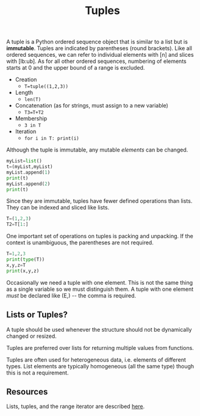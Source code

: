 ﻿---
title: Tuples
toc: true
type: docs
draft: false
weight: 33

menu:
    python_introduction:
        parent: Compound Types
        weight: 33
---

A tuple is a Python ordered sequence object that is similar to a list but is __immutable__.  Tuples are indicated by parentheses (round brackets). Like all ordered sequences, we can refer to individual elements with [n] and slices with [lb:ub].  As for all other ordered sequences, numbering of elements starts at 0 and the upper bound of a range is excluded.

* Creation
  * `T=tuple((1,2,3))`
* Length
  * `len(T)`
* Concatenation (as for strings, must assign to a new variable)
  * `T3=T+T2`
* Membership
  * `3 in T`
* Iteration
  * `for i in T: print(i)`

Although the tuple is immutable, any mutable _elements_ can be changed.

```python
myList=list()
t=(myList,myList)
myList.append(1)
print(t)
myList.append(2)
print(t)
```

Since they are immutable, tuples have fewer defined operations than lists.  They can be indexed and sliced like lists.

```python
T=(1,2,3)
T2=T[1:]
```

One important set of operations on tuples is packing and unpacking.  If the context is unambiguous, the parentheses are not required.

```python
T=1,2,3
print(type(T))
x,y,z=T
print(x,y,z)
```

Occasionally we need a tuple with one element.  This is not the same thing as a single variable so we must distinguish them.  A tuple with one element _must_ be declared like (E,) -- the comma is required.

## Lists or Tuples?

A tuple should be used whenever the structure should not be dynamically changed or resized. 

Tuples are preferred over lists for returning multiple values from functions. 

Tuples are often used for heterogeneous data, i.e. elements of different types.  List elements are typically homogeneous (all the same type) though this is not a requirement.

## Resources

Lists, tuples, and the range iterator are described [here](https://docs.python.org/3/library/stdtypes.html#sequence-types-list-tuple-range).

